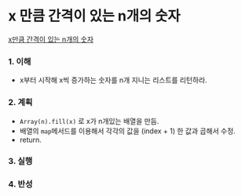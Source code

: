 # x 만큼 간격이 있는 n개의 숫자

[x만큼 간격이 있는 n개의 숫자](https://programmers.co.kr/learn/courses/30/lessons/12954)

### 1. 이해

- x부터 시작해 x씩 증가하는 숫자를 n개 지니는 리스트를 리턴하라.

### 2. 계획

- `Array(n).fill(x)` 로 x가 n개있는 배열을 만듬.
- 배열의 `map`메서드를 이용해서 각각의 값을 (index + 1) 한 값과 곱해서 수정.
- return.

### 3. 실행

### 4. 반성
